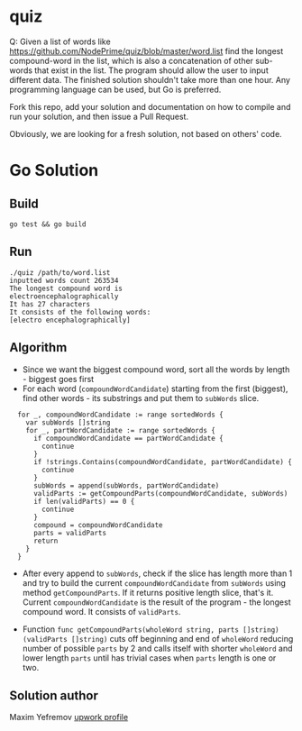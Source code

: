 # quiz


Q: Given a list of words like https://github.com/NodePrime/quiz/blob/master/word.list find the longest compound-word in the list, which is also a concatenation of other sub-words that exist in the list. The program should allow the user to input different data. The finished solution shouldn't take more than one hour. Any programming language can be used, but Go is preferred.


Fork this repo, add your solution and documentation on how to compile and run your solution, and then issue a Pull Request. 

Obviously, we are looking for a fresh solution, not based on others' code.

# Go Solution

## Build
`go test && go build`

## Run
```
./quiz /path/to/word.list
inputted words count 263534
The longest compound word is
electroencephalographically
It has 27 characters
It consists of the following words:
[electro encephalographically]
```

## Algorithm
- Since we want the biggest compound word, sort all the words by length - biggest goes first
- For each word (`compoundWordCandidate`) starting from the first (biggest), find other words - its substrings and put them to `subWords` slice.
```
  for _, compoundWordCandidate := range sortedWords {
    var subWords []string
    for _, partWordCandidate := range sortedWords {
      if compoundWordCandidate == partWordCandidate {
        continue
      }
      if !strings.Contains(compoundWordCandidate, partWordCandidate) {
        continue
      }
      subWords = append(subWords, partWordCandidate)
      validParts := getCompoundParts(compoundWordCandidate, subWords)
      if len(validParts) == 0 {
        continue
      }
      compound = compoundWordCandidate
      parts = validParts
      return
    }
  }
```
- After every append to `subWords`, check if the slice has length more than 1 and try to build the current `compoundWordCandidate` from `subWords` using method `getCompoundParts`. If it returns positive length slice, that's it. Current `compoundWordCandidate` is the result of the program - the longest compound word. It consists of `validParts`.


- Function `func getCompoundParts(wholeWord string, parts []string) (validParts []string)` cuts off beginning and end of `wholeWord` reducing number of possible `parts` by 2 and calls itself with shorter `wholeWord` and lower length `parts` until has trivial cases when `parts` length is one or two.

## Solution author
Maxim Yefremov [upwork profile](https://www.upwork.com/o/profiles/users/_~012ca70e652c74ed7c/)
